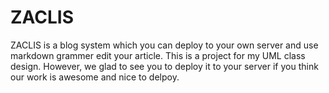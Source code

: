 # ZACLIS  
ZACLIS is a blog system which you can deploy to your own server and use markdown grammer edit your article. This is a project for my UML class design. However, we glad to see you to deploy it to your server if you think our work is awesome and nice to delpoy.

